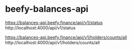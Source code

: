 # beefy-balances-api


https://balances-api.beefy.finance/api/v1/status
http://localhost:4000/api/v1/status


https://balances-api.beefy.finance/api/v1/holders/counts/all
http://localhost:4000/api/v1/holders/counts/all
